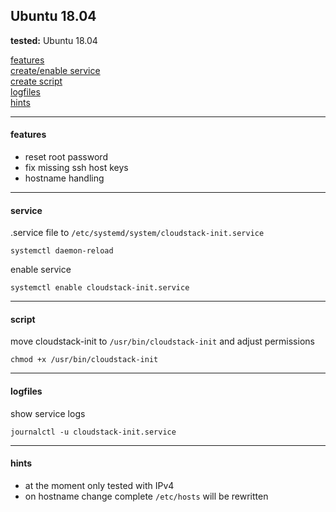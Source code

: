 ## Ubuntu 18.04

**tested:** Ubuntu 18.04

[features](#features)  
[create/enable service](#service)  
[create script](#script)  
[logfiles](#logfiles)  
[hints](#hints)  

---

#### features

- reset root password  
- fix missing ssh host keys  
- hostname handling

---

#### service  

.service file to `/etc/systemd/system/cloudstack-init.service`  

	systemctl daemon-reload

enable service

	systemctl enable cloudstack-init.service

---

#### script  

move cloudstack-init to `/usr/bin/cloudstack-init` and adjust permissions

	chmod +x /usr/bin/cloudstack-init

---

#### logfiles

show service logs

	journalctl -u cloudstack-init.service

---

#### hints  

- at the moment only tested with IPv4
- on hostname change complete `/etc/hosts` will be rewritten
